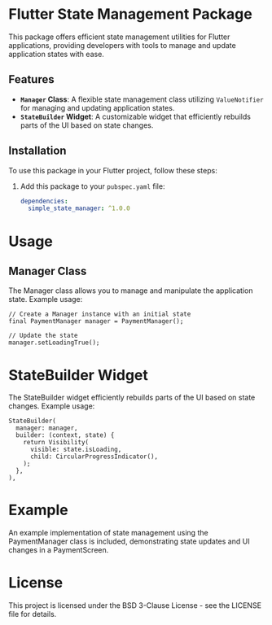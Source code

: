 # Flutter State Management Package

This package offers efficient state management utilities for Flutter applications, providing developers with tools to manage and update application states with ease.

## Features

- **`Manager` Class**: A flexible state management class utilizing `ValueNotifier` for managing and updating application states.
- **`StateBuilder` Widget**: A customizable widget that efficiently rebuilds parts of the UI based on state changes.

## Installation

To use this package in your Flutter project, follow these steps:

1. Add this package to your `pubspec.yaml` file:

   ```yaml
   dependencies:
     simple_state_manager: ^1.0.0 

# Usage

## Manager Class

The Manager class allows you to manage and manipulate the application state. Example usage:
```
// Create a Manager instance with an initial state
final PaymentManager manager = PaymentManager();

// Update the state
manager.setLoadingTrue();
```

# StateBuilder Widget

The StateBuilder widget efficiently rebuilds parts of the UI based on state changes. Example usage:

```
StateBuilder(
  manager: manager,
  builder: (context, state) {
    return Visibility(
      visible: state.isLoading,
      child: CircularProgressIndicator(),
    );
  },
),
```


# Example

An example implementation of state management using the PaymentManager class is included, demonstrating state updates and UI changes in a PaymentScreen.

# License

This project is licensed under the BSD 3-Clause License - see the LICENSE file for details.
